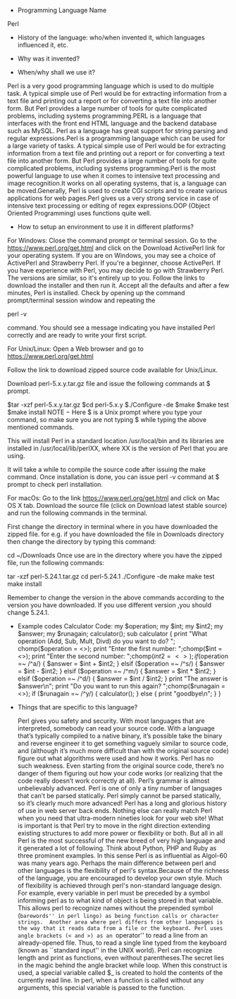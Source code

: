 - Programming Language Name

Perl

- History of the language: who/when invented it, which languages influenced it, etc.

- Why was it invented?

- When/why shall we use it?

Perl is a very good programming language which is used to do multiple task. A typical simple use of Perl would be for extracting information from a text file and printing out a report or for converting a text file into another form. But Perl provides a large number of tools for quite complicated problems, including systems programming.PERL is a language that interfaces with the front end HTML language and the backend database such as MySQL. Perl as a language has great support for string parsing and regular expressions.Perl is a programming language which can be used for a large variety of tasks. A typical simple use of Perl would be for extracting information from a text file and printing out a report or for converting a text file into another form. But Perl provides a large number of tools for quite complicated problems, including systems programming.Perl is the most powerful language to use when it comes to intensive text processing and image recognition.It works on all operating systems, that is, a language can be moved.Generally, Perl is used to create CGI scripts and to create various applications for web pages.Perl gives us a very strong service in case of intensive text processing or editing of regex expressions.OOP (Object Oriented Programming) uses functions quite well.

- How to setup an environment to use it in different platforms?

For Windows:
Close the command prompt or terminal session. Go to the https://www.perl.org/get.html and click on the Download ActivePerl link for your operating system. If you are on Windows, you may see a choice of ActivePerl and Strawberry Perl. If you're a beginner, choose ActivePerl. If you have experience with Perl, you may decide to go with Strawberry Perl. The versions are similar, so it's entirely up to you.
Follow the links to download the installer and then run it. Accept all the defaults and after a few minutes, Perl is installed. Check by opening up the command prompt/terminal session window and repeating the

perl -v

command.
You should see a message indicating you have installed Perl correctly and are ready to write your first script.

 For Unix/Linux:
 Open a Web browser and go to https://www.perl.org/get.html

Follow the link to download zipped source code available for Unix/Linux.

Download perl-5.x.y.tar.gz file and issue the following commands at $ prompt.

$tar -xzf perl-5.x.y.tar.gz
$cd perl-5.x.y
$./Configure -de
$make
$make test
$make install
NOTE − Here $ is a Unix prompt where you type your command, so make sure you are not typing $ while typing the above mentioned commands.

This will install Perl in a standard location /usr/local/bin and its libraries are installed in /usr/local/lib/perlXX, where XX is the version of Perl that you are using.

It will take a while to compile the source code after issuing the make command. Once installation is done, you can issue perl -v command at $ prompt to check perl installation.

For macOs:
Go to the  link https://www.perl.org/get.html and click on Mac OS X tab. Download the source file (click on Download latest stable source) and run the following commands in the terminal.

First change the directory in terminal where in you have downloaded the zipped file. for e.g. if you have downloaded the file in Downloads directory then change the directory by typing this command:

cd ~/Downloads
Once use are in the directory where you have the zipped file, run the following commands:

tar -xzf perl-5.24.1.tar.gz
cd perl-5.24.1
./Configure -de
make
make test
make install

Remember to change the version in the above commands according to the version you have downloaded. If you use different version ,you should change 5.24.1.

- Example codes
Calculator Code:
 my $operation;
 my $int;
 my $int2;
 my $answer;
 my $runagain;
 calculator(); 
 sub calculator {
 print "What operation (Add, Sub, Mult, Divd) do you want to do? ";
 chomp($operation = <>);
 print "Enter the first number: ";chomp($int = <>);
 print "Enter the second number: ";chomp($int2 = <>);
 if ($operation =~ /^a/) {
 	$answer = $int + $int2;
  } elsif ($operation =~ /^s/) {
  $answer = $int - $int2;
 	} elsif ($operation =~ /^m/) {
  	$answer = $int * $int2;
  } elsif ($operation =~ /^d/) {
  	$answer = $int / $int2;
  	}
  print "The answer is $answer\n";
  print "Do you want to run this again? ";chomp($runagain = <>);
  if ($runagain =~ /^y/) {
 	calculator();
 	} else {
  print "goodbye\n";
 	}
 }

- Things that are specific to this language?

    Perl gives you safety and security. With most languages that are interpreted, somebody can read your source code. With a language that’s typically compiled to a native binary, it’s possible take the binary and reverse engineer it to get something vaguely similar to source code, and (although it’s much more difficult than with the original source code) figure out what algorithms were used and how it works. Perl has no such weakness. Even starting from the original source code, there’s no danger of them figuring out how your code works (or realizing that the code really doesn’t work correctly at all).
   Perl’s grammar is almost unbelievably advanced. Perl is one of only a tiny number of languages that can’t be parsed statically. 
Perl simply cannot be parsed statically, so it’s clearly much more advanced!
     Perl has a long and glorious history of use in web server back ends. Nothing else can really match Perl when you need that ultra-modern nineties look for your web site!
       What is important is that Perl try to move in the right direction extending existing structures to add more power or flexibility or both. But all in all Perl is the most successful of the new breed of very high language and it generated a lot of following. Think about Python, PHP and Ruby as three prominent examples.  In this sense Perl is as influential as Algol-60 was many years ago.
    Perhaps the main difference between perl and other languages is the flexibility of perl's syntax.Because of the richness of the language, you are encouraged to develop your own style. Much of  flexibility is achieved through perl's non-standard language design. For example, every variable in perl must be preceded by a symbol informing perl as to what kind of object is being stored in that variable. This allows perl to recognize names without the prepended symbol (``barewords'' in perl lingo) as being function calls or character strings. 
   Another area where perl differs from other languages is the way that it reads data from a file or the keyboard. Perl uses angle brackets (< and >) as an ``operator'' to read a line from an already-opened file. Thus, to read a single line typed from the keyboard (known as ``standard input'' in the UNIX world).
   Perl can recognize length and print as functions, even without parentheses.The secret lies in the magic behind the angle bracket while loop. When this construct is used, a special variable called $_ is created to hold the contents of the currently read line. In perl, when a function is called without any arguments, this special variable is passed to the function.
